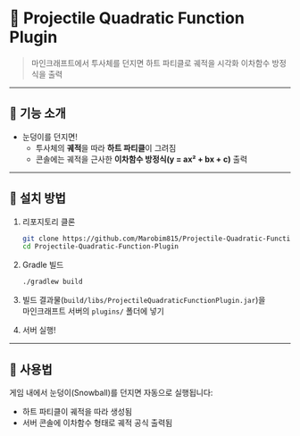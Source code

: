 # 🎯 Projectile Quadratic Function Plugin

> 마인크래프트에서 투사체를 던지면
> 하트 파티클로 궤적을 시각화
> 이차함수 방정식을 출력

---

## 🧪 기능 소개

- 눈덩이를 던지면!
  - 투사체의 **궤적**을 따라 **하트 파티클**이 그려짐 
  - 콘솔에는 궤적을 근사한 **이차함수 방정식(y = ax² + bx + c)** 출력 

---

## 🔧 설치 방법

1. 리포지토리 클론

    ```bash
    git clone https://github.com/Marobim815/Projectile-Quadratic-Function-Plugin.git
    cd Projectile-Quadratic-Function-Plugin
    ```

2. Gradle 빌드

    ```bash
    ./gradlew build
    ```

3. 빌드 결과물(`build/libs/ProjectileQuadraticFunctionPlugin.jar`)을  
   마인크래프트 서버의 `plugins/` 폴더에 넣기

4. 서버 실행!

---

## 🚀 사용법

게임 내에서 눈덩이(Snowball)를 던지면 자동으로 실행됩니다:

- 하트 파티클이 궤적을 따라 생성됨
- 서버 콘솔에 이차함수 형태로 궤적 공식 출력됨